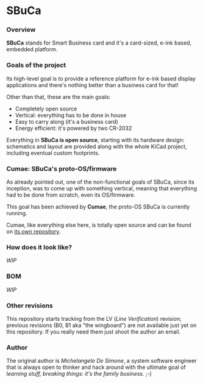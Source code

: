 # SBuCa

### Overview
**SBuCa** stands for Smart Business card and it's a card-sized, e-ink based, embedded platform.

### Goals of the project

Its high-level goal is to provide a reference platform for e-ink based display applications and there's nothing better than a business card for that!

Other than that, these are the main goals:

* Completely open source
* Vertical: everything has to be done in house
* Easy to carry along (it's a business card)
* Energy efficient: it's powered by two CR-2032

Everything in **SBuCa is open source**, starting with its hardware design: schematics and layout are provided along with the whole KiCad project, including eventual custom footprints.

### Cumae: SBuCa's proto-OS/firmware
As already pointed out, one of the non-functional goals of SBuCa, since its inception, was to come up with something vertical, meaning that everything had to be done from scratch, even its OS/firmware.

This goal has been achieved by **Cumae**, the proto-OS SBuCa is currently running.

Cumae, like everything else here, is totally open source and can be found on [its own repository](github.com/michelangelo/Cumae).

### How does it look like?

*WIP*

### BOM

*WIP*

### Other revisions

This repository starts tracking from the LV (*Line Verification*) revision; previous revisions (B0, B1 aka "the wingboard") are not available just yet on this repository.
If you really need them just shoot the author an email.

### Author

The original author is *Michelangelo De Simone*, a system software engineer that is always open to thinker and hack around with the ultimate goal of *learning stuff, breaking things: it's the family business*. ;-)
